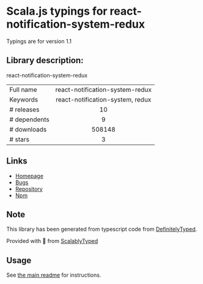 
# Scala.js typings for react-notification-system-redux

Typings are for version 1.1

## Library description:
react-notification-system-redux

|                    |                 |
| ------------------ | :-------------: |
| Full name          | react-notification-system-redux |
| Keywords           | react-notification-system, redux |
| # releases         | 10 |
| # dependents       | 9 |
| # downloads        | 508148 |
| # stars            | 3 |

## Links
- [Homepage](https://github.com/gor181/react-notification-system-redux)
- [Bugs](https://github.com/gor181/react-notification-system-redux/issues)
- [Repository](https://github.com/gor181/react-notification-system-redux)
- [Npm](https://www.npmjs.com/package/react-notification-system-redux)
    


## Note
This library has been generated from typescript code from [DefinitelyTyped](https://definitelytyped.org).

Provided with :purple_heart: from [ScalablyTyped](https://github.com/oyvindberg/ScalablyTyped)

## Usage
See [the main readme](../../readme.md) for instructions.


